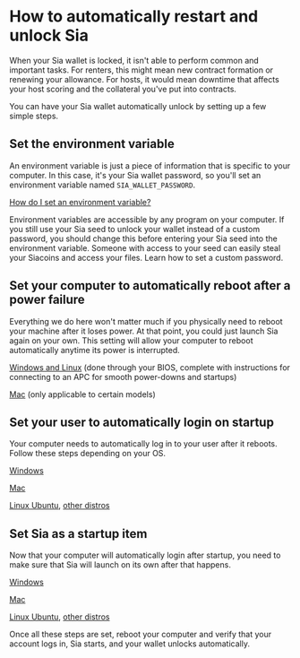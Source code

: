 # How to automatically restart and unlock Sia

When your Sia wallet is locked, it isn't able to perform common and important tasks. For renters, this might mean new contract formation or renewing your allowance. For hosts, it would mean downtime that affects your host scoring and the collateral you've put into contracts.

You can have your Sia wallet automatically unlock by setting up a few simple steps.

## Set the environment variable

An environment variable is just a piece of information that is specific to your computer. In this case, it's your Sia wallet password, so you'll set an environment variable named `SIA_WALLET_PASSWORD`.

[How do I set an environment variable?](how-to-set-an-environment-variable.md)

Environment variables are accessible by any program on your computer. If you still use your Sia seed to unlock your wallet instead of a custom password, you should change this before entering your Sia seed into the environment variable. Someone with access to your seed can easily steal your Siacoins and access your files. Learn how to set a custom password.

## Set your computer to automatically reboot after a power failure

Everything we do here won't matter much if you physically need to reboot your machine after it loses power. At that point, you could just launch Sia again on your own. This setting will allow your computer to reboot automatically anytime its power is interrupted.

[Windows and Linux](https://www.technewsworld.com/story/78930.html) \(done through your BIOS, complete with instructions for connecting to an APC for smooth power-downs and startups\)

[Mac](https://www.wikihow.com/Make-Your-Mac-Restart-Automatically-After-a-Power-Failure) \(only applicable to certain models\)

## Set your user to automatically login on startup

Your computer needs to automatically log in to your user after it reboots. Follow these steps depending on your OS.

[Windows](https://www.groovypost.com/howto/automatically-sign-in-windows-10/)

[Mac](https://support.apple.com/en-us/HT201476)

[Linux Ubuntu](https://help.ubuntu.com/stable/ubuntu-help/user-autologin.html.en), [other distros](http://www.linfo.org/automatic_login.html)

## Set Sia as a startup item

Now that your computer will automatically login after startup, you need to make sure that Sia will launch on its own after that happens.

[Windows](https://support.microsoft.com/en-us/help/4026268/windows-10-change-startup-apps)

[Mac](https://support.apple.com/kb/PH25590?locale=en_US)

[Linux Ubuntu](https://www.howtoforge.com/tutorial/how-to-use-startup-applications-on-ubuntu/), [other distros](https://www.simplified.guide/linux/automatically-run-program-on-startup)

Once all these steps are set, reboot your computer and verify that your account logs in, Sia starts, and your wallet unlocks automatically.

